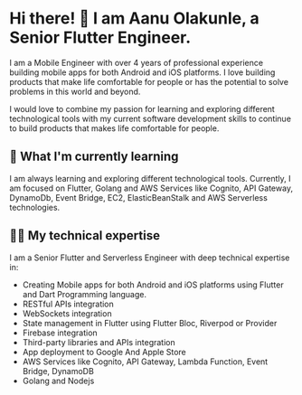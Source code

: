# Hi there! 👋 I am Aanu Olakunle, a Senior Flutter Engineer.

I am a Mobile Engineer with over 4 years of professional experience building mobile apps for both Android and iOS platforms. I love building products that make life comfortable for people or has the potential to solve problems in this world and beyond. 

I would love to combine my passion for learning and exploring different technological tools with my current software development skills to continue to build products that makes life comfortable for people.

## 🌱 What I'm currently learning 

I am always learning and exploring different technological tools. Currently, I am focused on Flutter, Golang and AWS Services like Cognito, API Gateway, DynamoDb, Event Bridge, EC2, ElasticBeanStalk  and AWS Serverless technologies.

## 👨‍💻 My technical expertise 

I am a Senior Flutter and Serverless Engineer with deep technical expertise in:

- Creating Mobile apps for both Android and iOS platforms using Flutter and Dart Programming language.
- RESTful APIs integration
- WebSockets integration
- State management in Flutter using Flutter Bloc, Riverpod or Provider
- Firebase integration
- Third-party libraries and APIs integration
- App deployment to Google And Apple Store
- AWS Services like Cognito, API Gateway, Lambda Function, Event Bridge, DynamoDB
- Golang and Nodejs
